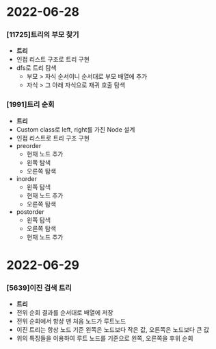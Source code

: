 # 2022-06-28
### [11725]트리의 부모 찾기
* **트리**
* 인접 리스트 구조로 트리 구현
* dfs로 트리 탐색
  * 부모 > 자식 순서이니 순서대로 부모 배열에 추가
  * 자식 > 그 아래 자식으로 재귀 호출 탐색

### [1991]트리 순회
* **트리**
* Custom class로 left, right를 가진 Node 설계
* 인접 리스트로 트리 구조 구현
* preorder
  * 현재 노드 추가
  * 왼쪽 탐색
  * 오른쪽 탐색
* inorder
  * 왼쪽 탐색
  * 현재 노드 추가
  * 오른쪽 탐색
* postorder
  * 왼쪽 탐색
  * 오른쪽 탐색
  * 현재 노드 추가


# 2022-06-29
### [5639]이진 검색 트리
* **트리**
* 전위 순회 결과를 순서대로 배열에 저장
* 전위 순회에서 항상 맨 처음 노드가 루트노드
* 이진 트리는 항상 노드 기준 왼쪽은 노드보다 작은 값, 오른쪽은 노드보다 큰 값
* 위의 특징들을 이용하여 루트 노드를 기준으로 왼쪽, 오른쪽을 후위 순회
